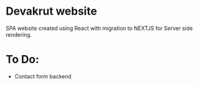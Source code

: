 # Devakrut website
SPA website created using React with migration to NEXTJS for Server side rendering.

# To Do:
- Contact form backend
